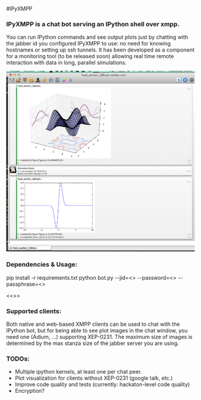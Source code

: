 #IPyXMPP

### IPyXMPP is a chat bot serving an IPython shell over xmpp.

You can run IPython commands and see output plots just by chatting with the jabber id you configured IPyXMPP to use: no need for knowing hostnames or setting up ssh tunnels.
It has been developed as a component for a monitoring tool (to be released soon) allowing real time remote interaction with data in long, parallel simulations.

![Image](doc/shot1.png?raw=true)

### Dependencies & Usage:

pip install -r requirements.txt
python bot.py --jid=<<your jabber id>> --password=<<XMPP password>>  --passphrase=<<Passphrase for running commands>>

<<<screenshot>>>

### Supported clients:

Both native and web-based XMPP clients can be used to chat with the IPython bot, but for being able to see plot images in the chat window, you need one (Adium, ...) supporting XEP-0231. The maximum size of images is determined by the max stanza size of the jabber server you are using.


### TODOs:

- Multiple ipython kernels, at least one per chat peer.
- Plot visualization for clients without XEP-0231 (google talk, etc.)
- Improve code quality and tests (currently: hackaton-level code quality)
- Encryption?
